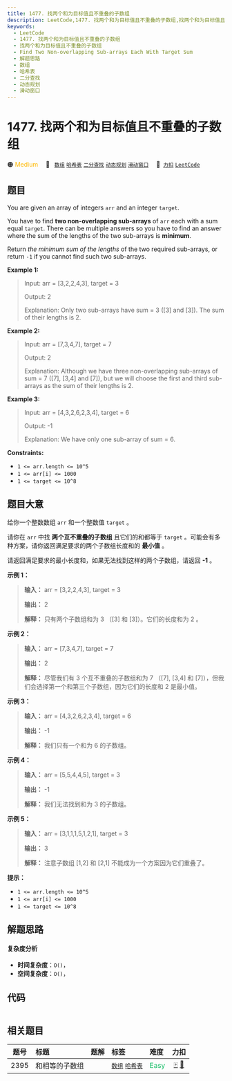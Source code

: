 ```yaml
---
title: 1477. 找两个和为目标值且不重叠的子数组
description: LeetCode,1477. 找两个和为目标值且不重叠的子数组,找两个和为目标值且不重叠的子数组,Find Two Non-overlapping Sub-arrays Each With Target Sum,解题思路,数组,哈希表,二分查找,动态规划,滑动窗口
keywords:
  - LeetCode
  - 1477. 找两个和为目标值且不重叠的子数组
  - 找两个和为目标值且不重叠的子数组
  - Find Two Non-overlapping Sub-arrays Each With Target Sum
  - 解题思路
  - 数组
  - 哈希表
  - 二分查找
  - 动态规划
  - 滑动窗口
---
```


# 1477. 找两个和为目标值且不重叠的子数组

🟠 <font color=#ffb800>Medium</font>&emsp; 🔖&ensp; [`数组`](/tag/array.md) [`哈希表`](/tag/hash-table.md) [`二分查找`](/tag/binary-search.md) [`动态规划`](/tag/dynamic-programming.md) [`滑动窗口`](/tag/sliding-window.md)&emsp; 🔗&ensp;[`力扣`](https://leetcode.cn/problems/find-two-non-overlapping-sub-arrays-each-with-target-sum) [`LeetCode`](https://leetcode.com/problems/find-two-non-overlapping-sub-arrays-each-with-target-sum)

## 题目

You are given an array of integers `arr` and an integer `target`.

You have to find **two non-overlapping sub-arrays** of `arr` each with a sum
equal `target`. There can be multiple answers so you have to find an answer
where the sum of the lengths of the two sub-arrays is **minimum**.

Return _the minimum sum of the lengths_ of the two required sub-arrays, or
return `-1` if you cannot find such two sub-arrays.



**Example 1:**

> Input: arr = [3,2,2,4,3], target = 3
> 
> Output: 2
> 
> Explanation: Only two sub-arrays have sum = 3 ([3] and [3]). The sum of their lengths is 2.

**Example 2:**

> Input: arr = [7,3,4,7], target = 7
> 
> Output: 2
> 
> Explanation: Although we have three non-overlapping sub-arrays of sum = 7 ([7], [3,4] and [7]), but we will choose the first and third sub-arrays as the sum of their lengths is 2.

**Example 3:**

> Input: arr = [4,3,2,6,2,3,4], target = 6
> 
> Output: -1
> 
> Explanation: We have only one sub-array of sum = 6.

**Constraints:**

  * `1 <= arr.length <= 10^5`
  * `1 <= arr[i] <= 1000`
  * `1 <= target <= 10^8`


## 题目大意

给你一个整数数组 `arr` 和一个整数值 `target` 。

请你在 `arr` 中找 **两个互不重叠的子数组**  且它们的和都等于 `target` 。可能会有多种方案，请你返回满足要求的两个子数组长度和的
**最小值** 。

请返回满足要求的最小长度和，如果无法找到这样的两个子数组，请返回 **-1**  。



**示例 1：**

> 
> 
> 
> 
> 
> **输入：** arr = [3,2,2,4,3], target = 3
> 
> **输出：** 2
> 
> **解释：** 只有两个子数组和为 3 （[3] 和 [3]）。它们的长度和为 2 。
> 
> 

**示例 2：**

> 
> 
> 
> 
> 
> **输入：** arr = [7,3,4,7], target = 7
> 
> **输出：** 2
> 
> **解释：** 尽管我们有 3 个互不重叠的子数组和为 7 （[7], [3,4] 和 [7]），但我们会选择第一个和第三个子数组，因为它们的长度和 2 是最小值。
> 
> 

**示例 3：**

> 
> 
> 
> 
> 
> **输入：** arr = [4,3,2,6,2,3,4], target = 6
> 
> **输出：** -1
> 
> **解释：** 我们只有一个和为 6 的子数组。
> 
> 

**示例 4：**

> 
> 
> 
> 
> 
> **输入：** arr = [5,5,4,4,5], target = 3
> 
> **输出：** -1
> 
> **解释：** 我们无法找到和为 3 的子数组。
> 
> 

**示例 5：**

> 
> 
> 
> 
> 
> **输入：** arr = [3,1,1,1,5,1,2,1], target = 3
> 
> **输出：** 3
> 
> **解释：** 注意子数组 [1,2] 和 [2,1] 不能成为一个方案因为它们重叠了。
> 
> 



**提示：**

  * `1 <= arr.length <= 10^5`
  * `1 <= arr[i] <= 1000`
  * `1 <= target <= 10^8`


## 解题思路

#### 复杂度分析

- **时间复杂度**：`O()`，
- **空间复杂度**：`O()`，

## 代码

```javascript

```

## 相关题目

<!-- prettier-ignore -->
| 题号 | 标题 | 题解 | 标签 | 难度 | 力扣 |
| :------: | :------ | :------: | :------ | :------ | :------: |
| 2395 | 和相等的子数组 |  |  [`数组`](/tag/array.md) [`哈希表`](/tag/hash-table.md) | <font color=#15bd66>Easy</font> | [🀄️](https://leetcode.cn/problems/find-subarrays-with-equal-sum) [🔗](https://leetcode.com/problems/find-subarrays-with-equal-sum) |